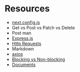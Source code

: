 # Resources
 - [next.config.js](https://nextjs.org/docs/api-reference/next.config.js/introduction)
 - Get vs Post vs Patch vs Delete
 - Post man
 - [Express.js](https://expressjs.com/zh-tw/)
 - [Http Requests](https://developer.mozilla.org/zh-TW/docs/Web/HTTP/Methods)
 - Markdown
 - [axios](https://github.com/axios/axios)
 - [Blocking vs Non-blocking](https://nodejs.org/en/docs/guides/blocking-vs-non-blocking)
 - [Documents](https://nextjs.org/docs/advanced-features/custom-document)
 
